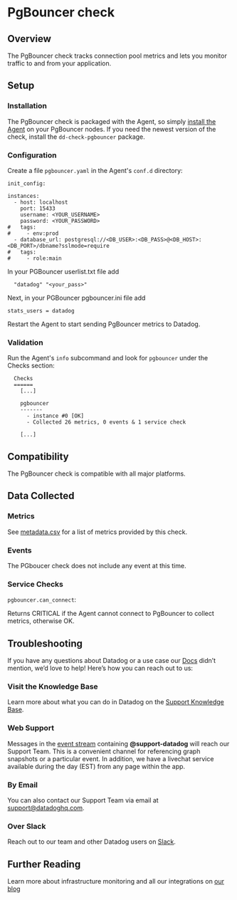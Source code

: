 # PgBouncer check

## Overview

The PgBouncer check tracks connection pool metrics and lets you monitor traffic to and from your application.

## Setup
### Installation

The PgBouncer check is packaged with the Agent, so simply [install the Agent](https://app.datadoghq.com/account/settings#agent) on your PgBouncer nodes. If you need the newest version of the check, install the `dd-check-pgbouncer` package.

### Configuration

Create a file `pgbouncer.yaml` in the Agent's `conf.d` directory:

```
init_config:

instances:
  - host: localhost
    port: 15433
    username: <YOUR_USERNAME>
    password: <YOUR_PASSWORD>
#   tags:
#     - env:prod
  - database_url: postgresql://<DB_USER>:<DB_PASS>@<DB_HOST>:<DB_PORT>/dbname?sslmode=require
#   tags:
#     - role:main
```

In your PGBouncer userlist.txt file add
```
  "datadog" "<your_pass>"
```

Next, in your PGBouncer pgbouncer.ini file add
```
stats_users = datadog
```

Restart the Agent to start sending PgBouncer metrics to Datadog.

### Validation

Run the Agent's `info` subcommand and look for `pgbouncer` under the Checks section:

```
  Checks
  ======
    [...]

    pgbouncer
    -------
      - instance #0 [OK]
      - Collected 26 metrics, 0 events & 1 service check

    [...]
```

## Compatibility

The PgBouncer check is compatible with all major platforms.

## Data Collected
### Metrics
See [metadata.csv](https://github.com/DataDog/integrations-core/blob/master/pgbouncer/metadata.csv) for a list of metrics provided by this check.

### Events
The PGboucer check does not include any event at this time.

### Service Checks

`pgbouncer.can_connect`:

Returns CRITICAL if the Agent cannot connect to PgBouncer to collect metrics, otherwise OK.

## Troubleshooting

If you have any questions about Datadog or a use case our [Docs](https://docs.datadoghq.com/) didn’t mention, we’d love to help! Here’s how you can reach out to us:

### Visit the Knowledge Base

Learn more about what you can do in Datadog on the [Support Knowledge Base](https://datadog.zendesk.com/agent/).

### Web Support

Messages in the [event stream](https://app.datadoghq.com/event/stream) containing **@support-datadog** will reach our Support Team. This is a convenient channel for referencing graph snapshots or a particular event. In addition, we have a livechat service available during the day (EST) from any page within the app.

### By Email

You can also contact our Support Team via email at [support@datadoghq.com](mailto:support@datadoghq.com).

### Over Slack

Reach out to our team and other Datadog users on [Slack](http://chat.datadoghq.com/).

## Further Reading
Learn more about infrastructure monitoring and all our integrations on [our blog](https://www.datadoghq.com/blog/)
